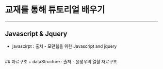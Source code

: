 
교재를 통해 튜토리얼 배우기
==========================
****
## Javascript & Jquery
 + javascirpt : 출처 - 모던웹을 위한 Javascript and jquery
<br>
## 자료구조
+ dataStructure : 출처 - 윤성우의 열혈 자료구조